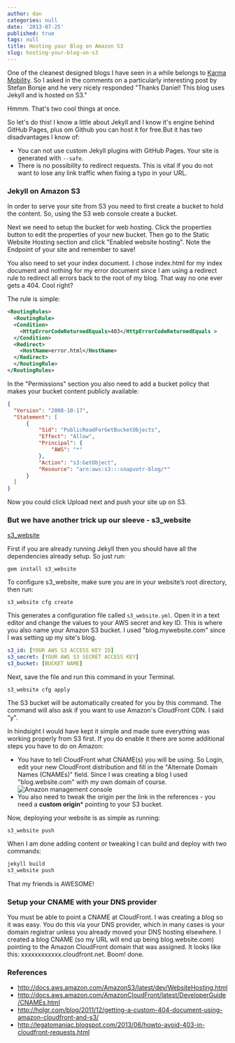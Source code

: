 ```yaml
---
author: dan
categories: null
date: '2013-07-25'
published: true
tags: null
title: Hosting your Blog on Amazon S3
slug: hosting-your-blog-on-s3
---
```


One of the cleanest designed blogs I have seen in a while belongs to [Karma Mobility](http://blog.yourkarma.com/).  So I asked in the comments on a particularly interesting post by Stefan Borsje and he very nicely responded "Thanks Daniel! This blog uses Jekyll and is hosted on S3."

Hmmm.  That's two cool things at once.

<!--more-->

So let's do this! I know a little about Jekyll and I know it's engine behind GitHub Pages, plus om Github you can host it for free.But it has two disadvantages I know of:

* You can not use custom Jekyll plugins with GitHub Pages. Your site is generated with `--safe`.
* There is no possibility to redirect requests. This is vital if you do not want to lose any link traffic when fixing a typo in your URL.

### Jekyll on Amazon S3

In order to serve your site from S3 you need to first create a bucket to hold the content. So, using the S3 web console create a bucket.

Next we need to setup the bucket for web hosting. Click the properties button to edit the properties of your new bucket.  Then go to the Static Website Hosting section and click "Enabled website hosting". Note the Endpoint of your site and remember to save!

You also need to set your index document.  I chose index.html for my index document and nothing for my error document since I am using a redirect rule to redirect all errors back to the root of my blog.  That way no one ever gets a 404.  Cool right?

The rule is simple:

``` xml
<RoutingRules>
  <RoutingRule>
  <Condition>
    <HttpErrorCodeReturnedEquals>403</HttpErrorCodeReturnedEquals >
  </Condition>
  <Redirect>
    <HostName>error.html</HostName>
  </Redirect>
  </RoutingRule>
</RoutingRules>
```

In the "Permissions" section you also need to add a bucket policy that makes your bucket content publicly available:

``` json
{
  "Version": "2008-10-17",
  "Statement": [
      {
          "Sid": "PublicReadForGetBucketObjects",
          "Effect": "Allow",
          "Principal": {
              "AWS": "*"
          },
          "Action": "s3:GetObject",
          "Resource": "arn:aws:s3:::snapvotr-blog/*"
      }
  ]
}
```

Now you could click Upload next and push your site up on S3.

### But we have another trick up our sleeve - s3_website

[s3_website](https://github.com/laurilehmijoki/s3_website)

First if you are already running Jekyll then you should have all the dependencies already setup.  So just run:

`gem install s3_website`


To configure s3_website, make sure you are in your website’s root directory, then run:

`s3_website cfg create`


This generates a configuration file called `s3_website.yml`. Open it in a text editor and change the values to your AWS secret and key ID.  This is where you also name your Amazon S3 bucket.  I used "blog.mywebsite.com" since I was setting up my site's blog.

``` yaml
s3_id: [YOUR AWS S3 ACCESS KEY ID]
s3_secret: [YOUR AWS S3 SECRET ACCESS KEY]
s3_bucket: [BUCKET NAME]
```

Next, save the file and run this command in your Terminal.

`s3_website cfg apply`

The S3 bucket will be automatically created for you by this command. The command will also ask if you want to use Amazon's CloudFront CDN.  I said "y".

In hindsight I would have kept it simple and made sure everything was working properly from S3 first.  If you do enable it there are some additional steps you have to do on Amazon:

* You have to tell CloudFront what CNAME(s) you will be using.  So Login, edit your new CloudFront distribution and fill in the "Alternate Domain Names (CNAMEs)" field. Since I was creating a blog I used "blog.website.com" with my own domain of course. ![Amazon management console](/img/CloudFront_Management_Console.png)
* You also need to tweak the origin per the link in the references - you need a **custom origin*** pointing to your S3 bucket.

Now, deploying your website is as simple as running:

`s3_website push`


When I am done adding content or tweaking I can build and deploy with two commands:

``` sh
jekyll build
s3_website push
```

That my friends is AWESOME!

### Setup your CNAME with your DNS provider

You must be able to point a CNAME at CloudFront.  I was creating a blog so it was easy.  You do this via your DNS provider, which in many cases is your domain registrar unless you already moved your DNS hosting elsewhere.  I created a blog CNAME (so my URL will end up being blog.website.com) pointing to the Amazon CloudFront domain that was assigned.  It looks like this: xxxxxxxxxxxx.cloudfront.net.  Boom! done.

### References
- http://docs.aws.amazon.com/AmazonS3/latest/dev/WebsiteHosting.html
- http://docs.aws.amazon.com/AmazonCloudFront/latest/DeveloperGuide/CNAMEs.html
- http://holgr.com/blog/2011/12/getting-a-custom-404-document-using-amazon-cloudfront-and-s3/
- http://legatomaniac.blogspot.com/2013/06/howto-avoid-403-in-cloudfront-requests.html
